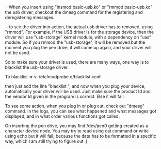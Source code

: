 
--When you insert using "insmod basic-usb.ko" or "rmmod basic-usb.ko" the usb driver, checkout the dmesg command for the registering and
deregistering messages.

--to see the driver into action, the actual usb driver has to removed, using "rmmod". 
For example, if the USB driver is for the  storage device, then the driver will use "usb-storage" 
kernel module, with a dependency on "uas" module. So if you rmmod the "usb-storage", it will be 
removed but the moment you plug the pen drive, it will come up again, and your driver will not be used.

So to make sure your driver is used, there are many ways, one way is to blacklist the usb-storage driver.

To blacklist => vi /etc/modprobe.d/blacklist.conf

then just add the line "blacklist <driver name>", and now when you plug your  device, automatically your 
driver will be used. Just make sure the product Id and the vendor Id given in the program is correct. Else it will fail.

To see some action, when you plug in or plug out, check out "dmesg" command. In the logs, you can see what happened 
and what messages got displayed, and in what order various functions got called.

On inserting the pen drive, you may find /dev/pen0 getting created as a character device node. You may try to read using cat command or write using echo but it will fail, because the data has to be formatted in a specific way, which I am still trying to figure out ;) 
